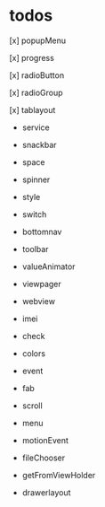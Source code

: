 # todos
[x] popupMenu

[x] progress

[x] radioButton

[x] radioGroup

[x] tablayout

- service
- snackbar
- space
- spinner
- style
- switch
- bottomnav
- toolbar
- valueAnimator
- viewpager
- webview
- imei
- check
- colors
- event
- fab
- scroll
- menu
- motionEvent

- fileChooser

- getFromViewHolder
- drawerlayout